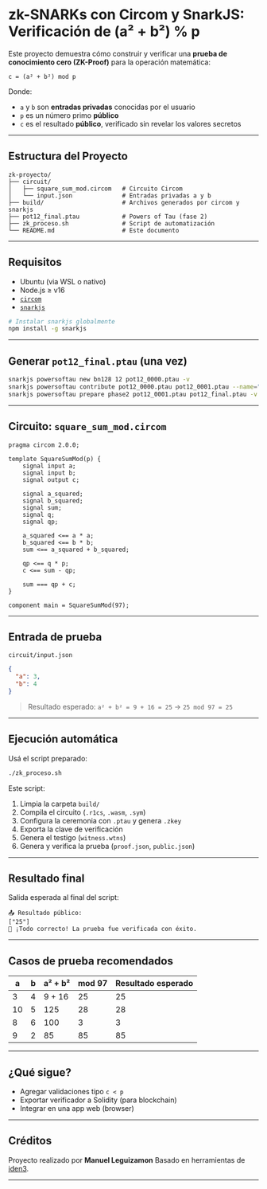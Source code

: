 
#  zk-SNARKs con Circom y SnarkJS: Verificación de (a² + b²) % p

Este proyecto demuestra cómo construir y verificar una **prueba de conocimiento cero (ZK-Proof)** para la operación matemática:

```
c = (a² + b²) mod p
```

Donde:
- `a` y `b` son **entradas privadas** conocidas por el usuario
- `p` es un número primo **público**
- `c` es el resultado **público**, verificado sin revelar los valores secretos

---

##  Estructura del Proyecto

```
zk-proyecto/
├── circuit/
│   ├── square_sum_mod.circom   # Circuito Circom
│   └── input.json              # Entradas privadas a y b
├── build/                      # Archivos generados por circom y snarkjs
├── pot12_final.ptau            # Powers of Tau (fase 2)
├── zk_proceso.sh               # Script de automatización
└── README.md                   # Este documento
```

---

##  Requisitos

- Ubuntu (via WSL o nativo)
- Node.js ≥ v16
- [`circom`](https://docs.circom.io/getting-started/installation/)
- [`snarkjs`](https://github.com/iden3/snarkjs)

```bash
# Instalar snarkjs globalmente
npm install -g snarkjs
```

---

## Generar `pot12_final.ptau` (una vez)

```bash
snarkjs powersoftau new bn128 12 pot12_0000.ptau -v
snarkjs powersoftau contribute pot12_0000.ptau pot12_0001.ptau --name="Primer aporte" -v
snarkjs powersoftau prepare phase2 pot12_0001.ptau pot12_final.ptau -v
```

---

##  Circuito: `square_sum_mod.circom`

```circom
pragma circom 2.0.0;

template SquareSumMod(p) {
    signal input a;
    signal input b;
    signal output c;

    signal a_squared;
    signal b_squared;
    signal sum;
    signal q;
    signal qp;

    a_squared <== a * a;
    b_squared <== b * b;
    sum <== a_squared + b_squared;

    qp <== q * p;
    c <== sum - qp;

    sum === qp + c;
}

component main = SquareSumMod(97);
```

---

##  Entrada de prueba

 `circuit/input.json`

```json
{
  "a": 3,
  "b": 4
}
```

> Resultado esperado: `a² + b² = 9 + 16 = 25` → `25 mod 97 = 25`

---

## Ejecución automática

Usá el script preparado:

```bash
./zk_proceso.sh
```

Este script:

1. Limpia la carpeta `build/`
2. Compila el circuito (`.r1cs`, `.wasm`, `.sym`)
3. Configura la ceremonia con `.ptau` y genera `.zkey`
4. Exporta la clave de verificación
5. Genera el testigo (`witness.wtns`)
6. Genera y verifica la prueba (`proof.json`, `public.json`)

---

##  Resultado final

Salida esperada al final del script:

```
📤 Resultado público:
["25"]
🎉 ¡Todo correcto! La prueba fue verificada con éxito.
```

---

##  Casos de prueba recomendados

| a | b | a² + b² | mod 97 | Resultado esperado |
|---|---|---------|--------|--------------------|
| 3 | 4 | 9 + 16  | 25     | 25                 |
| 10| 5 | 125     | 28     | 28                 |
| 8 | 6 | 100     | 3      | 3                  |
| 9 | 2 | 85      | 85     | 85                 |

---

##  ¿Qué sigue?

- Agregar validaciones tipo `c < p`
- Exportar verificador a Solidity (para blockchain)
- Integrar en una app web (browser)

---

## Créditos

Proyecto realizado por **Manuel Leguizamon** 
Basado en herramientas de [iden3](https://github.com/iden3).

---

